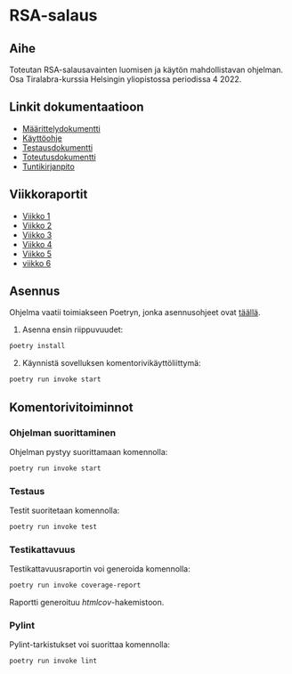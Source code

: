 # RSA-salaus
## Aihe
Toteutan RSA-salausavainten luomisen ja käytön mahdollistavan ohjelman. Osa Tiralabra-kurssia Helsingin yliopistossa periodissa 4 2022.


## Linkit dokumentaatioon
* [Määrittelydokumentti](https://github.com/nikolaipaukkonen/tiralabra2022/blob/main/dokumentaatio/maarittely.md)
* [Käyttöohje](https://github.com/nikolaipaukkonen/tiralabra2022/blob/main/dokumentaatio/kaytto-ohje.md)
* [Testausdokumentti](https://github.com/nikolaipaukkonen/tiralabra2022/blob/main/dokumentaatio/testaus.md)
* [Toteutusdokumentti](https://github.com/nikolaipaukkonen/tiralabra2022/blob/main/dokumentaatio/toteutus.md)
* [Tuntikirjanpito](https://github.com/nikolaipaukkonen/tiralabra2022/blob/main/dokumentaatio/tuntikirjanpito.md)

## Viikkoraportit
* [Viikko 1](https://github.com/nikolaipaukkonen/tiralabra2022/blob/main/dokumentaatio/viikkoraportti_1.md)
* [Viikko 2](https://github.com/nikolaipaukkonen/tiralabra2022/blob/main/dokumentaatio/viikkoraportti_2.md)
* [Viikko 3](https://github.com/nikolaipaukkonen/tiralabra2022/blob/main/dokumentaatio/viikkoraportti_3.md)
* [Viikko 4](https://github.com/nikolaipaukkonen/tiralabra2022/blob/main/dokumentaatio/viikkoraportti_4.md)
* [Viikko 5](https://github.com/nikolaipaukkonen/tiralabra2022/blob/main/dokumentaatio/viikkoraportti_5.md)
* [viikko 6](https://github.com/nikolaipaukkonen/tiralabra2022/blob/main/dokumentaatio/viikkoraportti_6.md)

## Asennus
Ohjelma vaatii toimiakseen Poetryn, jonka asennusohjeet ovat [täällä](https://ohjelmistotekniikka-hy.github.io/python/viikko2#poetry-ja-riippuvuuksien-hallinta).

1. Asenna ensin riippuvuudet:
```bash
ṕoetry install
```

2. Käynnistä sovelluksen komentorivikäyttöliittymä:
```bash
poetry run invoke start
```

## Komentorivitoiminnot

### Ohjelman suorittaminen

Ohjelman pystyy suorittamaan komennolla:

```bash
poetry run invoke start
```

### Testaus

Testit suoritetaan komennolla:

```bash
poetry run invoke test
```

### Testikattavuus

Testikattavuusraportin voi generoida komennolla:

```bash
poetry run invoke coverage-report
```

Raportti generoituu _htmlcov_-hakemistoon.

### Pylint

Pylint-tarkistukset voi suorittaa komennolla:

```bash
poetry run invoke lint
``` 

